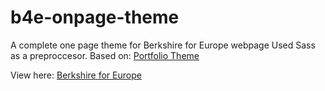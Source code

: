# b4e-onpage-theme
A complete one page theme for Berkshire for Europe webpage
Used Sass as a preproccesor.
Based on: <a href="https://md-saad.github.io/portfolio-theme/" target="_blank">Portfolio Theme</a>

View here: <a href="https://xplora1a.github.io/b4eonepage" target="_blank">Berkshire for Europe</a>
